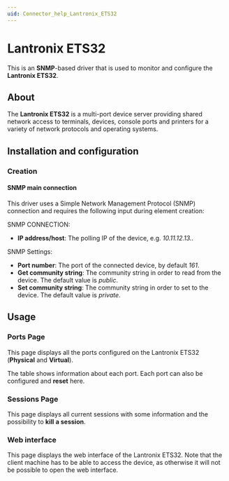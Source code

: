 ```yaml
---
uid: Connector_help_Lantronix_ETS32
---
```


# Lantronix ETS32

This is an **SNMP**-based driver that is used to monitor and configure the **Lantronix ETS32**.

## About

The **Lantronix ETS32** is a multi-port device server providing shared network access to terminals, devices, console ports and printers for a variety of network protocols and operating systems.

## Installation and configuration

### Creation

#### SNMP main connection

This driver uses a Simple Network Management Protocol (SNMP) connection and requires the following input during element creation:

SNMP CONNECTION:

- **IP address/host**: The polling IP of the device, e.g. *10.11.12.13.*.

SNMP Settings:

- **Port number**: The port of the connected device, by default *161*.
- **Get community string**: The community string in order to read from the device. The default value is *public*.
- **Set community string**: The community string in order to set to the device. The default value is *private*.

## Usage

### Ports Page

This page displays all the ports configured on the Lantronix ETS32 (**Physical** and **Virtual**).

The table shows information about each port. Each port can also be configured and **reset** here.

### Sessions Page

This page displays all current sessions with some information and the possibility to **kill** **a session**.

### Web interface

This page displays the web interface of the Lantronix ETS32. Note that the client machine has to be able to access the device, as otherwise it will not be possible to open the web interface.
